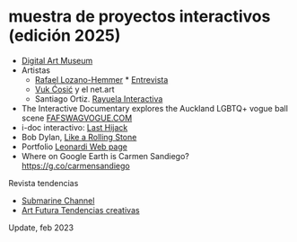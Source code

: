 # muestra de proyectos interactivos (edición 2025)



* [Digital Art Museum](http://www.dam.org)
* Artistas 
  * [Rafael Lozano-Hemmer](http://www.lozano-hemmer.com/)
        * [Entrevista](http://www.youtube.com/watch?v=IBL6imnolEk)
  * [Vuk Ćosić](http://www.ljudmila.org/~vuk/) y el net.art 
  * Santiago Ortiz. [Rayuela Interactiva](http://moebio.com/research/rayuela/) 
* The Interactive Documentary explores the Auckland LGBTQ+ vogue ball scene [FAFSWAGVOGUE.COM](http://FAFSWAGVOGUE.COM)
* i-doc interactivo: [Last Hijack](http://lasthijack.com)
* Bob Dylan, [Like a Rolling Stone](http://video.bobdylan.com)
* Portfolio [Leonardi Web page](http://www.rleonardi.com/interactive-resume/)
* Where on Google Earth is Carmen Sandiego? https://g.co/carmensandiego

Revista tendencias 

* [Submarine Channel](https://submarinechannel.com/)
* [Art Futura Tendencias creativas](https://www.artfutura.org/v3/) 


Update, feb 2023

